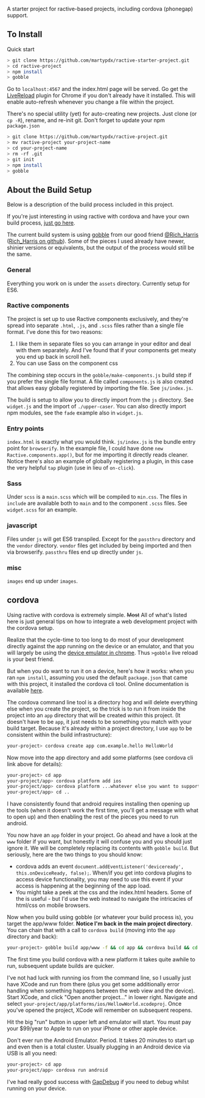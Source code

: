 A starter project for ractive-based projects, including cordova (phonegap) support.

## To Install

Quick start

```sh
> git clone https://github.com/martypdx/ractive-starter-project.git
> cd ractive-project
> npm install
> gobble
```

Go to `localhost:4567` and the index.html page will be served. Go get the [LiveReload](https://chrome.google.com/webstore/detail/livereload/jnihajbhpnppcggbcgedagnkighmdlei?hl=en) plugin for Chrome if you don't already have it installed. This will enable auto-refresh whenever you change
a file within the project.

There's no special utility (yet) for auto-creating new projects. Just clone (or `cp -R`), rename, and re-init git. Don't forget to update your npm `package.json`

```sh
> git clone https://github.com/martypdx/ractive-project.git
> mv ractive-project your-project-name
> cd your-project-name
> rm -rf .git
> git init
> npm install
> gobble
```

## About the Build Setup

Below is a description of the build process included in this project.

If you're just interesting in using ractive with cordova and have your own build process, [just go here](#user-content-cordova).

The current build system is using [gobble](https://github.com/gobblejs/gobble) from our good friend [@Rich_Harris](https://twitter.com/Rich_Harris) ([Rich_Harris on github](github.com/Rich-Harris)).
Some of the pieces I used already have newer, shinier versions or equivalents, but the output of the process would still be the same.

### General

Everything you work on is under the `assets` directory. Currently setup for ES6.

### Ractive components

The project is set up to use Ractive components exclusively, and they're spread into separate `.html`, `.js`, and `.scss` files rather than a single file format. I've done this for two reasons:

1. I like them in separate files so you can arrange in your editor and deal with them separately. And I've found that if your components get
meaty you end up back in scroll hell.
2. You can use Sass on the component css

The combining step occurs in the `gobble/make-components.js` build step if you prefer the single file format. A file called `components.js`
is also created that allows easy globally registered by importing the file. See `js/index.js`.

The build is setup to allow you to directly import from the `js` directory. See `widget.js` and the import of `./upper-caser`.
You can also directly import npm modules, see the `fade` example also in `widget.js`.

### Entry points

`index.html` is exactly what you would think. `js/index.js` is the bundle entry point for `browserify`. In the example
file, I could have done `new Ractive.components.app()`, but for me importing it directly reads cleaner. Notice there's also
an example of globally registering a plugin, in this case the very helpful `tap` plugin (use in lieu of `on-click`).

### Sass

Under `scss` is a `main.scss` which will be compiled to `min.css`. The files in `include` are available both to `main` and to the component
`.scss` files. See `widget.scss` for an example.

### javascript

Files under `js` will get ES6 transpiled. Except for the `passthru` directory and the `vendor` directory. `vendor` files get included by being imported and then via browserify. `passthru` files end up directly under `js`.

### misc

`images` end up under `images`.

## cordova

Using ractive with cordova is extremely simple. ~~Most~~ All of what's listed here
is just general tips on how to integrate a web development project with the cordova setup.

Realize that the cycle-time to too long to do most of your development directly against the
app running on the device or an emulator, and that you will largely be using the [device emulator in chrome](https://developer.chrome.com/devtools/docs/device-mode). Thus `>gobble` live reload is your best friend.

But when you do want to run it on a device, here's how it works: when you ran `npm install`, assuming you used the default `package.json` that came with this
project, it installed the cordova cli tool. Online documentation is available [here](http://cordova.apache.org/docs/en/4.0.0//guide_cli_index.md.html#The%20Command-Line%20Interface).

The cordova command line tool is a directory hog and will delete everything else when you create the project,
so the trick is to run it from inside the project into an `app` directory that will be created _within_ this project. (It doesn't have to be `app`, it just needs to be something you match with your build target. Because it's already within a project directory, I use `app` to be consistent within the build infrastructure):

```sh
your-project> cordova create app com.example.hello HelloWorld
```

Now move into the app directory and add some platforms (see cordova cli link above for details):

```sh
your-project> cd app
your-project/app> cordova platform add ios
your-project/app> cordova platform ...whatever else you want to support...
your-project/app> cd ..
```

I have consistently found that android requires installing then opening up the tools (when it doesn't work the first time, you'll get a message with what to open up) and then enabling the rest of the pieces you need to run android.

You now have an `app` folder in your project. Go ahead and have a look at the `www` folder if you want, but
honestly it will confuse you and you should just ignore it. We will be completely replacing its contents with `gobble build`.
But seriously, here are the two things to you should know:
* cordova adds an event `document.addEventListener('deviceready', this.onDeviceReady, false);`. When/if you get into cordova
 plugins to access device functionality, you may need to use this event if your access is happening at the beginning of the
 app load.
* You might take a peek at the css and the index.html headers. Some of the is useful - but I'd use the web instead to
navigate the intricacies of html/css on mobile browsers.

Now when you build using gobble (or whatever your build process is), you target the app/www folder. __Notice I'm back in the main project directory__.
You can chain that with a call to
`cordova build` (moving into the `app` directory and back):

```sh
your-project> gobble build app/www -f && cd app && cordova build && cd ..

```

The first time you build cordova with a new platform it takes quite awhile to run, subsequent update builds are quicker.

I've not had luck with running ios from the command line, so I usually just have XCode and run from there (plus you get some
additionally error handling when something happens between the web view and the device). Start XCode, and click "Open another project..."
in lower right. Navigate and select `your-project/app/platforms/ios/HellowWorld.xcodeproj`. Once you've opened the project,
XCode will remember on subsequent reopens.

Hit the big "run" button in upper left and emulator will start. You must pay your $99/year to Apple to run on your iPhone or other apple device.

Don't ever run the Android Emulator. Period. It takes 20 minutes to start up and even then is a total cluster.
Usually plugging in an Android device via USB is all you need:

```sh
your-project> cd app
your-project/app> cordova run android
```

I've had really good success with [GapDebug](https://www.genuitec.com/intro_gapdebug/) if you need to debug whilst running on your device.
